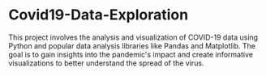# Covid19-Data-Exploration
This project involves the analysis and visualization of COVID-19 data using Python and popular data analysis libraries like Pandas and Matplotlib. The goal is to gain insights into the pandemic's impact and create informative visualizations to better understand the spread of the virus.
